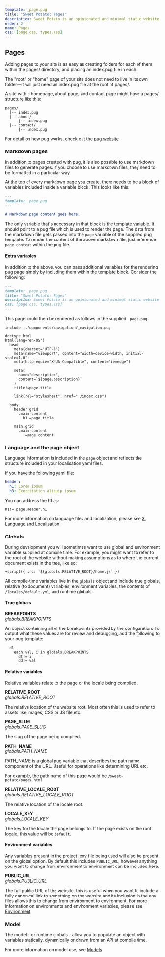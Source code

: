 ```yaml
---
template: _page.pug
title: "Sweet Potato: Pages"
description: Sweet Potato is an opinionated and minimal static website generator, by We The Collective.
order: 2
name: Pages
css: [page.css, types.css]
---
```


## Pages

Adding pages to your site is as easy as creating folders for each of them within the pages/ directory, and placing an index.pug file in each.

The "root" or "home" page of your site does not need to live in its own folder—it will just need an index.pug file at the root of pages/.

A site with a homepage, about page, and contact page might have a pages/ structure like this:

```
pages/
  |-- index.pug
  |-- about/
      |-- index.pug
  |-- contact/
      |-- index.pug
```

For detail on how pug works, check out the [pug website](https://pugjs.org/api/getting-started.html)

### Markdown pages

In addition to pages created with pug, it is also possible to use markdown files to generate pages. If you choose to use markdown files, they need to be formatted in a particular way.

At the top of every markdown page you create, there needs to be a block of variables included inside a variable block. This looks like this:

```md
---
template: _page.pug
---

# Markdown page content goes here.
```

The only variable that's necessary in that block is the template variable. It should point to a pug file which is used to render the page. The data from the markdown file gets passed into the `page` variable of the supplied pug template. To render the content of the above markdown file, just reference `page.content` within the pug file.

#### Extra variables

In addition to the above, you can pass additional variables for the rendering pug page simply by including them within the template block. Consider the following:

```md
---
template: _page.pug
title: "Sweet Potato: Pages"
description: Sweet Potato is an opinionated and minimal static website generator, by We The Collective.
css: [page.css, types.css]
---
```

This page could then be rendered as follows in the supplied `_page.pug`.

```pug
include ../components/navigation/_navigation.pug

doctype html
html(lang="en-US")
  head
    meta(charset="UTF-8")
    meta(name="viewport", content="width=device-width, initial-scale=1.0")
    meta(http-equiv="X-UA-Compatible", content="ie=edge")

    meta(
      name="description",
      content=`${page.description}`
    )
    title!=page.title

    link(rel="stylesheet", href="./index.css")

  body
    header.grid
      .main-content
        h1!=page.title

    main.grid
      .main-content
        !=page.content
```

### Language and the page object

Language information is included in the `page` object and reflects the structure included in your localisation yaml files.

If you have the following yaml file:

```yaml
header:
  h1: Lorem ipsum
  h3: Exercitation aliquip ipsum
```

You can address the h1 as:

```pug
h1!= page.header.h1
```

For more information on language files and localization, please see [3. Language and Localisation](https://github.com/wethegit/sweet-potato/wiki/3.-Language-and-Localisation).

### Globals

During development you will sometimes want to use global and environment variable supplied at compile time. For example, you might want to refer to the root of the website without making assumptions as to where the current document exists in the tree, like so:

```pug
+script({ src: `${globals.RELATIVE_ROOT}/home.js` })
```

All compile-time variables live in the `globals` object and include true globals, relative (to document) variables, environment variables, the contents of `/locales/default.yml`, and runtime globals.

#### True globals

**BREAKPOINTS**  
_globals.BREAKPOINTS_

An object containing all of the breakpoints provided by the configuration. To output what these values are for review and debugging, add the following to your pug template:

```pug
  dl
    each val, i in globals.BREAKPOINTS
      dt!= i
      dd!= val
```

#### Relative variables

Relative variables relate to the page or the locale being compiled.

**RELATIVE_ROOT**  
_globals.RELATIVE_ROOT_

The relative location of the website root. Most often this is used to refer to assets like images, CSS or JS file etc.

**PAGE_SLUG**  
_globals.PAGE_SLUG_

The slug of the page being compiled.

**PATH_NAME**  
_globals.PATH_NAME_

PATH_NAME is a global pug variable that describes the path name component of the URL. Useful for operations like determining URL etc.

For example, the path name of this page would be `/sweet-potato/pages.html`

**RELATIVE_LOCALE_ROOT**  
_globals.RELATIVE_LOCALE_ROOT_

The relative location of the locale root.

**LOCALE_KEY**  
_globals.LOCALE_KEY_

The key for the locale the page belongs to. If the page exists on the root locale, this value will be `default`.

#### Environment variables

Any variables present in the project .env file being used will also be present on the global option. By default this includes `PUBLIC_URL`, however anything you want to change from environment to environment can be included here.

**PUBLIC_URL**  
_globals.PUBLIC_URL_

The full public URL of the website. this is useful when you want to include a fully canonical link to something on the website and its inclusion in the env files allows this to change from environment to environment. For more information on environments and environment variables, please see [Environment](https://github.com/wethegit/sweet-potato/wiki/Environments)

### Model

The model - or runtime globals - allow you to populate an object with variables statically, dynamically or drawn from an API at compile time.

For more information on model use, see [Models]('./model.html')

